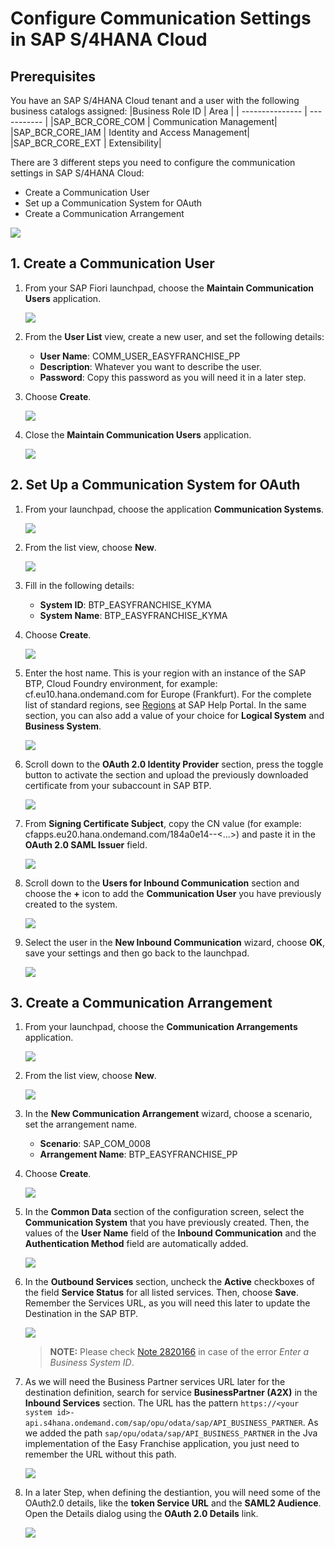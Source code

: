 # Configure Communication Settings in SAP S/4HANA Cloud

## Prerequisites
You have an SAP S/4HANA Cloud tenant and a user with the following business catalogs assigned:
|Business Role ID | Area        |
| --------------- | ----------- |
|SAP_BCR_CORE_COM | Communication Management|
|SAP_BCR_CORE_IAM | Identity and Access Management|
|SAP_BCR_CORE_EXT | Extensibility|

There are 3 different steps you need to configure the communication settings in SAP S/4HANA Cloud:
* Create a Communication User
* Set up a Communication System for OAuth
* Create a Communication Arrangement

![](../../images/Slide12.jpeg)

## 1. Create a Communication User

1. From your SAP Fiori launchpad, choose the **Maintain Communication Users** application.

   ![](images/create-new-user.jpg)
1. From the **User List** view, create a new user, and set the following details:
    * **User Name**: COMM_USER_EASYFRANCHISE_PP
    * **Description**: Whatever you want to describe the user.
    * **Password**: Copy this password as you will need it in a later step.
1. Choose **Create**.

   ![](images/create-new-user-02.jpg)
1. Close the **Maintain Communication Users** application.
   
   ![](images/close-comm-user-app.jpg)

## 2. Set Up a Communication System for OAuth
1. From your launchpad, choose the application **Communication Systems**.

   ![](images/communication-systems-tile.png) 
1. From the list view, choose **New**.
   
   ![](images/create-com-system.jpg)
1. Fill in the following details:
   * **System ID**: BTP_EASYFRANCHISE_KYMA
   * **System Name**: BTP_EASYFRANCHISE_KYMA
1. Choose **Create**. 

    ![](images/create-new-communication-system.png)
1. Enter the host name. This is your region with an instance of the SAP BTP, Cloud Foundry environment, for example: cf.eu10.hana.ondemand.com for Europe (Frankfurt). For the complete list of standard regions, see [Regions](https://help.sap.com/docs/CP_CONNECTIVITY/cca91383641e40ffbe03bdc78f00f681/350356d1dc314d3199dca15bd2ab9b0e.html?) at SAP Help Portal. In the same section, you can also add a value of your choice for **Logical System** and **Business System**.

    ![](images/add-technical-data.jpg)
1. Scroll down to the **OAuth 2.0 Identity Provider** section, press the toggle button to activate the section and upload the previously downloaded certificate from your subaccount in SAP BTP.
   
   ![](images/upload-certificate.jpg)
1. From **Signing Certificate Subject**, copy the CN value (for example: cfapps.eu20.hana.ondemand.com/184a0e14--<...>) and paste it in the **OAuth 2.0 SAML Issuer** field.
   
   ![](images/add-cn-value.jpg)
1. Scroll down to the **Users for Inbound Communication** section and choose the **+** icon to add the **Communication User** you have previously created to the system.
   
   ![](images/add-inbound-user.png) 
1. Select the user in the **New Inbound Communication** wizard, choose **OK**, save your settings and then go back to the launchpad.

   ![](images/save-comm-user.jpg)

## 3. Create a Communication Arrangement
1. From your launchpad, choose the **Communication Arrangements** application.

   ![](images/communication-arrangement-tile.png)
1. From the list view, choose **New**.
   
   ![](images/create-new-com-arrangement.jpg)
1. In the **New Communication Arrangement** wizard, choose a scenario, set the arrangement name. 
   * **Scenario**: SAP_COM_0008
   * **Arrangement Name**: BTP_EASYFRANCHISE_PP
1. Choose **Create**.

   ![](images/add-com-arrangement.jpg)
1. In the **Common Data** section of the configuration screen, select the **Communication System** that you have previously created. Then, the values of the **User Name** field of the **Inbound Communication** and the **Authentication Method** field are automatically added.
   
   ![](images/select-comm-system.jpg)

1. In the **Outbound Services** section, uncheck the **Active** checkboxes of the field **Service Status** for all listed services. Then, choose **Save**.
   Remember the Services URL, as you will need this later to update the Destination in the SAP BTP.

   ![](images/uncheck-outbound-services.jpg)

   > **NOTE:** Please check [Note 2820166](https://userapps.support.sap.com/sap/support/knowledge/en/2820166) in case of the error _Enter a Business System ID_.

1. As we will need the Business Partner services URL later for the destination definition, search for service **BusinessPartner (A2X)** in the **Inbound Services** section. The URL has the pattern ```https://<your system id>-api.s4hana.ondemand.com/sap/opu/odata/sap/API_BUSINESS_PARTNER```. As we added the path ```sap/opu/odata/sap/API_BUSINESS_PARTNER``` in the Jva implementation of the Easy Franchise application, you just need to remember the URL without this path.
   
   ![](images/get-url.jpg)
1. In a later Step, when defining the destiantion, you will need some of the OAuth2.0 details, like the **token Service URL** and the **SAML2 Audience**. Open the Details dialog using the **OAuth 2.0 Details** link. 
   
   ![](images/oaut-details.png)
